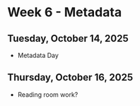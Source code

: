 # Week 6 - Metadata 



## Tuesday, October 14, 2025

* Metadata Day

## Thursday, October 16, 2025

* Reading room work? 
